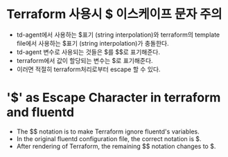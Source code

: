 # Terraform 사용시 $ 이스케이프 문자 주의
- td-agent에서 사용하는 $표기 (string interpolation)와  terraform의 template file에서 사용하는 $표기 (string interpolation)가 충돌한다.
- td-agent 변수로 사용되는 것들은 $를 $$로 표기해준다.
- terraform에서 값이 할당되는 변수는 $로 표기해준다.
- 이러면 적절히 terraform처리로부터 escape 할 수 있다.

# '$' as Escape Character in terraform and fluentd
- The $$ notation is to make Terraform ignore fluentd's variables.
- In the original fluentd configuration file, the correct notation is $.
- After rendering of Terraform, the remaining $$ notation changes to $.